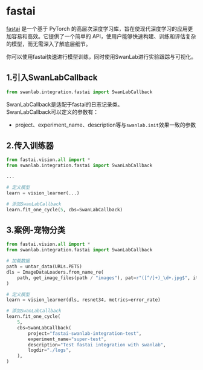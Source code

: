 # fastai

[fastai](https://github.com/fastai/fastai) 是一个基于 PyTorch 的高层次深度学习库，旨在使现代深度学习的应用更加容易和高效。它提供了一个简单的 API，使用户能够快速构建、训练和评估复杂的模型，而无需深入了解底层细节。

你可以使用fastai快速进行模型训练，同时使用SwanLab进行实验跟踪与可视化。

## 1.引入SwanLabCallback

```python
from swanlab.integration.fastai import SwanLabCallback
```
SwanLabCallback是适配于fastai的日志记录类。  
SwanLabCallback可以定义的参数有：
- project、experiment_name、description等与`swanlab.init`效果一致的参数

## 2.传入训练器

```python
from fastai.vision.all import *
from swanlab.integration.fastai import SwanLabCallback

...

# 定义模型
learn = vision_learner(...)

# 添加SwanLabCallback
learn.fit_one_cycle(5, cbs=SwanLabCallback)
```

## 3.案例-宠物分类

```python (2,16)
from fastai.vision.all import *
from swanlab.integration.fastai import SwanLabCallback

# 加载数据
path = untar_data(URLs.PETS)
dls = ImageDataLoaders.from_name_re(
    path, get_image_files(path / "images"), pat=r"([^/]+)_\d+.jpg$", item_tfms=Resize(224)
)

# 定义模型
learn = vision_learner(dls, resnet34, metrics=error_rate)

# 添加SwanLabCallback
learn.fit_one_cycle(
    5,
    cbs=SwanLabCallback(
        project="fastai-swanlab-integration-test",
        experiment_name="super-test",
        description="Test fastai integration with swanlab",
        logdir="./logs",
    ),
)
```
